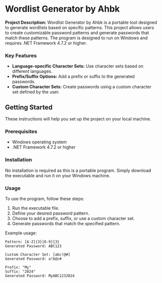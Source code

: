 # Wordlist Generator by Ahbk

**Project Description:**
Wordlist Generator by Ahbk is a portable tool designed to generate wordlists based on specific patterns. This project allows users to create customizable password patterns and generate passwords that match these patterns. The program is designed to run on Windows and requires .NET Framework 4.7.2 or higher.

### Key Features

- **Language-specific Character Sets:** Use character sets based on different languages.
- **Prefix/Suffix Options:** Add a prefix or suffix to the generated passwords.
- **Custom Character Sets:** Create passwords using a custom character set defined by the user.

## Getting Started

These instructions will help you set up the project on your local machine.

### Prerequisites

- Windows operating system
- .NET Framework 4.7.2 or higher

### Installation

No installation is required as this is a portable program. Simply download the executable and run it on your Windows machine.

### Usage

To use the program, follow these steps:

1. Run the executable file.
2. Define your desired password pattern.
3. Choose to add a prefix, suffix, or use a custom character set.
4. Generate passwords that match the specified pattern.

Example usage:

```text
Pattern: [A-Z]{3}[0-9]{3}
Generated Password: ABC123

Custom Character Set: [abc!@#]
Generated Password: a!b@c#

Prefix: "My"
Suffix: "2024"
Generated Password: MyABC1232024
